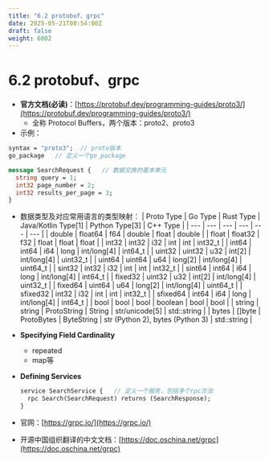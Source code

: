 ```yaml
---
title: "6.2 protobuf、grpc"
date: 2025-05-21T08:54:00Z
draft: false
weight: 6002
---
```


# 6.2 protobuf、grpc

- **官方文档(必读)**：[https://protobuf.dev/programming-guides/proto3/](https://protobuf.dev/programming-guides/proto3/)
    - 全称 Protocol Buffers，两个版本：proto2、proto3
- 示例：
```protobuf
syntax = "proto3";  // proto版本
go_package   // 定义一个go_package

message SearchRequest {   // 数据交换的基本单元 
  string query = 1;
  int32 page_number = 2;
  int32 results_per_page = 3;
}
```

- 数据类型及对应常用语言的类型映射：
| Proto Type | Go Type | Rust Type | Java/Kotlin Type[1] | Python Type[3] | C++ Type | 
| --- | --- | --- | --- | --- | --- | 
| double | float64 | f64 | double | float | double | 
| float | float32 | f32 | float | float | float | 
| int32 | int32 | i32 | int | int | int32_t | 
| int64 | int64 | i64 | long | int/long[4] | int64_t | 
| uint32 | uint32 | u32 | int[2] | int/long[4] | uint32_t | 
| uint64 | uint64 | u64 | long[2] | int/long[4] | uint64_t | 
| sint32 | int32 | i32 | int | int | int32_t | 
| sint64 | int64 | i64 | long | int/long[4] | int64_t | 
| fixed32 | uint32 | u32 | int[2] | int/long[4] | uint32_t | 
| fixed64 | uint64 | u64 | long[2] | int/long[4] | uint64_t | 
| sfixed32 | int32 | i32 | int | int | int32_t | 
| sfixed64 | int64 | i64 | long | int/long[4] | int64_t | 
| bool | bool | bool | boolean | bool | bool | 
| string | string | ProtoString | String | str/unicode[5] | std::string | 
| bytes | []byte | ProtoBytes | ByteString | str (Python 2), bytes (Python 3) | std::string | 

- **Specifying Field Cardinality**
    - repeated
    - map等
- **Defining Services**
    ```protobuf
    service SearchService {   // 定义一个服务，包括多个rpc方法
      rpc Search(SearchRequest) returns (SearchResponse);
    }
    ```






- 官网：[https://grpc.io/](https://grpc.io/)
- 开源中国组织翻译的中文文档：[https://doc.oschina.net/grpc](https://doc.oschina.net/grpc)
